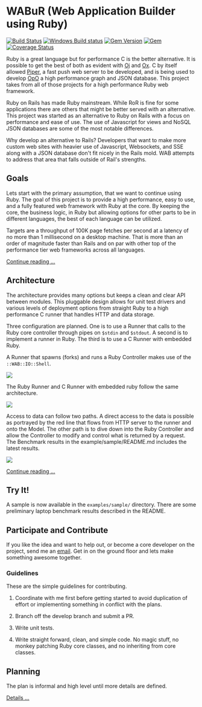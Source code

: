 # WABuR (Web Application Builder using Ruby)

[![Build Status](https://img.shields.io/travis/ohler55/wabur/develop.svg)](http://travis-ci.org/ohler55/wabur?branch=develop)
[![Windows Build status](https://img.shields.io/appveyor/ci/ohler55/wabur/develop.svg?label=Windows%20build)](https://ci.appveyor.com/project/ohler55/wabur/branch/develop)
[![Gem Version](https://badge.fury.io/rb/wabur.svg)](https://rubygems.org/gems/wabur)
[![Gem](https://img.shields.io/gem/dt/wabur.svg)](https://rubygems.org/gems/wabur)
[![Coverage Status](https://coveralls.io/repos/github/ohler55/wabur/badge.svg?branch=develop)](https://coveralls.io/github/ohler55/wabur?branch=develop)

Ruby is a great language but for performance C is the better alternative. It is
possible to get the best of both as evident with [Oj](http://www.ohler.com/oj)
and [Ox](http://www.ohler.com/ox). C by itself allowed
[Piper](http://piperpushcache.com), a fast push web server to be developed, and
is being used to develop [OpO](http://opo.technology) a high performance graph
and JSON database. This project takes from all of those projects for a high
performance Ruby web framework.

Ruby on Rails has made Ruby mainstream. While RoR is fine for some
applications there are others that might be better served with an alternative.
This project was started as an alternative to Ruby on Rails with a focus on
performance and ease of use. The use of Javascript for views and NoSQL JSON
databases are some of the most notable differences.

Why develop an alternative to Rails? Developers that want to make more custom
web sites with heavier use of Javascript, Websockets, and SSE along with a
JSON database don't fit nicely in the Rails mold. WAB attempts to address that
area that falls outside of Rail's strengths.

## Goals

Lets start with the primary assumption, that we want to continue using
Ruby. The goal of this project is to provide a high performance, easy to use,
and a fully featured web framework with Ruby at the core. By keeping the core,
the business logic, in Ruby but allowing options for other parts to be in
different languages, the best of each language can be utilized.

Targets are a throughput of 100K page fetches per second at a latency of no
more than 1 millisecond on a desktop machine. That is more than an order of
magnitude faster than Rails and on par with other top of the performance tier
web frameworks across all languages.

[Continue reading ...](pages/Goals.md)

## Architecture

The architecture provides many options but keeps a clean and clear API between
modules. This pluggable design allows for unit test drivers and various levels
of deployment options from straight Ruby to a high performance C runner that
handles HTTP and data storage.

Three configuration are planned. One is to use a Runner that calls to the Ruby
core controller through pipes on ```$stdin``` and ```$stdout```. A second is to implement
a runner in Ruby. The third is to use a C Runner with embedded Ruby.

A Runner that spawns (forks) and runs a Ruby Controller makes use of the
```::WAB::IO::Shell```.

![](http://www.opo.technology/wab/wab_remote_arch.svg)

The Ruby Runner and C Runner with embedded ruby follow the same architecture.

![](http://www.opo.technology/wab/wab_embedded_arch.svg)

Access to data can follow two paths. A direct access to the data is possible
as portrayed by the red line that flows from HTTP server to the runner and
onto the Model. The other path is to dive down into the Ruby Controller and
allow the Controller to modify and control what is returned by a request. The
Benchmark results in the example/sample/README.md includes the latest results.

![](http://www.opo.technology/wab/wab_access_paths.svg)

[Continue reading ...](pages/Architecture.md)

## Try It!

A sample is now available in the ```examples/sample/``` directory. There are
some preliminary laptop benchmark results described in the README.

## Participate and Contribute

If you like the idea and want to help out, or become a core developer on the
project, send me an [email](mailto:peter@ohler.com). Get in on the ground floor
and lets make something awesome together.

### Guidelines

These are the simple guidelines for contributing.

1. Coordinate with me first before getting started to avoid duplication of
   effort or implementing something in conflict with the plans.

2. Branch off the develop branch and submit a PR.

3. Write unit tests.

4. Write straight forward, clean, and simple code. No magic stuff, no monkey
   patching Ruby core classes, and no inheriting from core classes.

## Planning

The plan is informal and high level until more details are defined.

[Details ...](pages/Plan.md)
